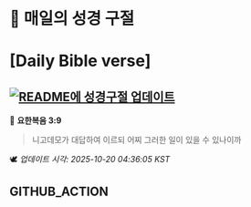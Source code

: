 # 🙏 매일의 성경 구절
# [Daily Bible verse]
## [![README에 성경구절 업데이트](https://github.com/DONGSUKA/first_test/actions/workflows/update-readme-bible.yml/badge.svg)](https://github.com/DONGSUKA/first_test/actions/workflows/update-readme-bible.yml)
<!-- START_BIBLE_VERSE -->
📖 **요한복음 3:9**
> 니고데모가 대답하여 이르되 어찌 그러한 일이 있을 수 있나이까

🕊️ _업데이트 시각: 2025-10-20 04:36:05 KST_
  <!-- END_BIBLE_VERSE -->
## GITHUB_ACTION
